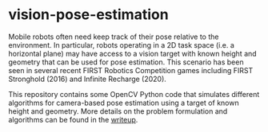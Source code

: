 # vision-pose-estimation
Mobile robots often need keep track of their pose relative to the environment. In particular, robots operating in a 2D task space (i.e. a horizontal plane) may have access to a vision target with known height and geometry that can be used for pose estimation. This scenario has been seen in several recent FIRST Robotics Competition games including FIRST Stronghold (2016) and Infinite Recharge (2020).

This repository contains some OpenCV Python code that simulates different algorithms for camera-based pose estimation using a target of known height and geometry. More details on the problem formulation and algorithms can be found in the [writeup](writeup.pdf).
